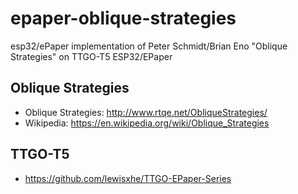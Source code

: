 # epaper-oblique-strategies
esp32/ePaper implementation of Peter Schmidt/Brian Eno "Oblique Strategies" on TTGO-T5 ESP32/EPaper
## Oblique Strategies
* Oblique Strategies: http://www.rtqe.net/ObliqueStrategies/
* Wikipedia: https://en.wikipedia.org/wiki/Oblique_Strategies
## TTGO-T5
* https://github.com/lewisxhe/TTGO-EPaper-Series
